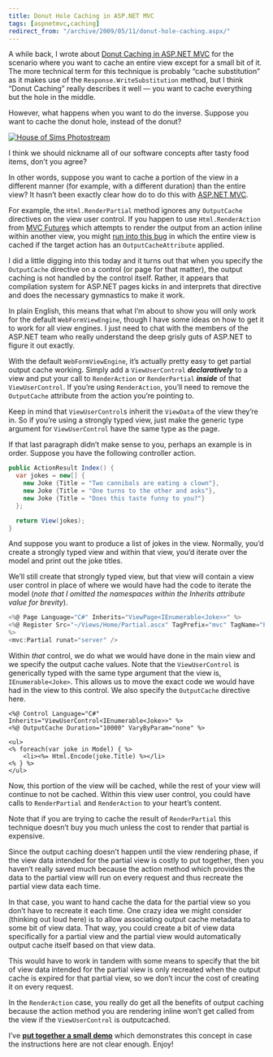 ```yaml
---
title: Donut Hole Caching in ASP.NET MVC
tags: [aspnetmvc,caching]
redirect_from: "/archive/2009/05/11/donut-hole-caching.aspx/"
---
```


A while back, I wrote about [Donut Caching in ASP.NET
MVC](https://haacked.com/archive/2008/11/05/donut-caching-in-asp.net-mvc.aspx "Donut Caching")
for the scenario where you want to cache an entire view except for a
small bit of it. The more technical term for this technique is probably
“cache substitution” as it makes use of the `Response.WriteSubstitution`
method, but I think “Donut Caching” really describes it well — you want
to cache everything but the hole in the middle.

However, what happens when you want to do the inverse. Suppose you want
to cache the donut hole, instead of the donut?

[![House of Sims
Photostream](https://haacked.com/images/haacked_com/WindowsLiveWriter/PartialCachinginASP.NETMVC_131B3/2534011147_283339d6c1_3.jpg "House of Sims Photostream")](http://www.flickr.com/photos/houseofsims/2534011147/ "Creative Commons By Attribution")

I think we should nickname all of our software concepts after tasty food
items, don’t you agree?

In other words, suppose you want to cache a portion of the view in a
different manner (for example, with a different duration) than the
entire view? It hasn’t been exactly clear how do to do this with
[ASP.NET MVC](http://asp.net/mvc "ASP.NET Website").

For example, the `Html.RenderPartial` method ignores any `OutputCache`
directives on the view user control. If you happen to use
`Html.RenderAction` from [MVC
Futures](http://aspnet.codeplex.com/Release/ProjectReleases.aspx?ReleaseId=24471 "MVC Futures")
which attempts to render the output from an action inline within another
view, you might [run into this
bug](http://stackoverflow.com/questions/606962/outputcache-and-renderaction-cache-whole-page "RenderAction caches whole page")
in which the entire view is cached if the target action has an
`OutputCacheAttribute` applied.

I did a little digging into this today and it turns out that when you
specify the `OutputCache` directive on a control (or page for that
matter), the output caching is not handled by the control itself.
Rather, it appears that compilation system for ASP.NET pages kicks in
and interprets that directive and does the necessary gymnastics to make
it work.

In plain English, this means that what I’m about to show you will only
work for the default `WebFormViewEngine`, though I have some ideas on
how to get it to work for all view engines. I just need to chat with the
members of the ASP.NET team who really understand the deep grisly guts
of ASP.NET to figure it out exactly.

With the default `WebFormViewEngine`, it’s actually pretty easy to get
partial output cache working. Simply add a `ViewUserControl`
***declaratively*** to a view and put your call to `RenderAction` or
`RenderPartial` ***inside*** of that `ViewUserControl`. If you’re using
`RenderAction`, you’ll need to remove the `OutputCache` attribute from
the action you’re pointing to.

Keep in mind that `ViewUserControl`s inherit the `ViewData` of the view
they’re in. So if you’re using a strongly typed view, just make the
generic type argument for `ViewUserControl` have the same type as the
page.

If that last paragraph didn’t make sense to you, perhaps an example is
in order. Suppose you have the following controller action.

```csharp
public ActionResult Index() {
  var jokes = new[] { 
    new Joke {Title = "Two cannibals are eating a clown"},
    new Joke {Title = "One turns to the other and asks"},
    new Joke {Title = "Does this taste funny to you?"}
  };

  return View(jokes);
}
```

And suppose you want to produce a list of jokes in the view. Normally,
you’d create a strongly typed view and within that view, you’d iterate
over the model and print out the joke titles.

We’ll still create that strongly typed view, but that view will contain
a view user control in place of where we would have had the code to
iterate the model (*note that I omitted the namespaces within the
Inherits attribute value for brevity*).

```csharp
<%@ Page Language="C#" Inherits="ViewPage<IEnumerable<Joke>>" %>
<%@ Register Src="~/Views/Home/Partial.ascx" TagPrefix="mvc" TagName="Partial" 
%>
<mvc:Partial runat="server" />
```

Within *that* control, we do what we would have done in the main view
and we specify the output cache values. Note that the `ViewUserControl`
is generically typed with the same type argument that the view is,
`IEnumerable<Joke>`. This allows us to move the exact code we would have
had in the view to this control. We also specify the `OutputCache`
directive here.

```aspx-cs
<%@ Control Language="C#" Inherits="ViewUserControl<IEnumerable<Joke>>" %>
<%@ OutputCache Duration="10000" VaryByParam="none" %>

<ul>
<% foreach(var joke in Model) { %>
    <li><%= Html.Encode(joke.Title) %></li>
<% } %>
</ul>
```

Now, this portion of the view will be cached, while the rest of your
view will continue to not be cached. Within this view user control, you
could have calls to `RenderPartial` and `RenderAction` to your heart’s
content.

Note that if you are trying to cache the result of `RenderPartial` this
technique doesn’t buy you much unless the cost to render that partial is
expensive.

Since the output caching doesn’t happen until the view rendering phase,
if the view data intended for the partial view is costly to put
together, then you haven’t really saved much because the action method
which provides the data to the partial view will run on every request
and thus recreate the partial view data each time.

In that case, you want to hand cache the data for the partial view so
you don’t have to recreate it each time. One crazy idea we might
consider (thinking out loud here) is to allow associating output cache
metadata to some bit of view data. That way, you could create a bit of
view data specifically for a partial view and the partial view would
automatically output cache itself based on that view data.

This would have to work in tandem with some means to specify that the
bit of view data intended for the partial view is only recreated when
the output cache is expired for that partial view, so we don’t incur the
cost of creating it on every request.

In the `RenderAction` case, you really do get all the benefits of output
caching because the action method you are rendering inline won’t get
called from the view if the `ViewUserControl` is outputcached.

I’ve **[put together a small
demo](http://code.haacked.com/mvc-2/DonutHoleCaching.zip "Partial Cache Demo")**
which demonstrates this concept in case the instructions here are not
clear enough. Enjoy!

